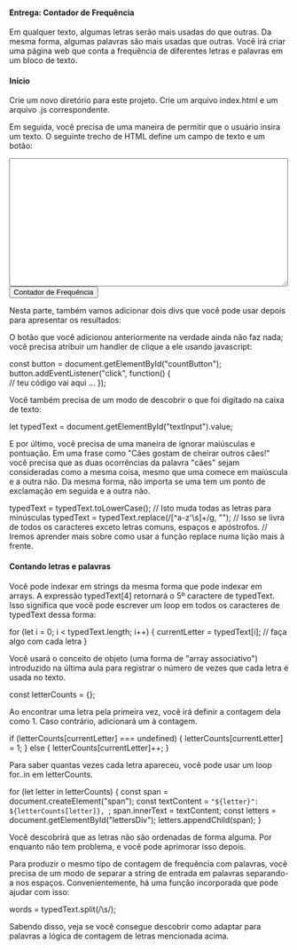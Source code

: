 #### Entrega: Contador de Frequência ####

Em qualquer texto, algumas letras serão mais usadas do que outras. Da mesma forma, algumas palavras são mais usadas que outras. Você irá criar uma página web que conta a frequência de diferentes letras e palavras em um bloco de texto.

#### Início ####

Crie um novo diretório para este projeto. Crie um arquivo index.html e um arquivo .js correspondente.

Em seguida, você precisa de uma maneira de permitir que o usuário insira um texto. O seguinte trecho de HTML define um campo de texto e um botão:

<textarea rows="15" cols="60" id="textInput"></textarea>
<br />  
<button id="countButton">Contador de Frequência</button>

Nesta parte, também vamos adicionar dois divs que você pode usar depois para apresentar os resultados:

<div id="lettersDiv"></div>
<div id="wordsDiv"></div>

O botão que você adicionou anteriormente na verdade ainda não faz nada; você precisa atribuir um handler de clique a ele usando javascript:

const button = document.getElementById("countButton");
button.addEventListener("click", function() {  
   // teu código vai aqui ... 
});

Você também precisa de um modo de descobrir o que foi digitado na caixa de texto:

let typedText = document.getElementById("textInput").value;

E por último, você precisa de uma maneira de ignorar maiúsculas e pontuação. Em uma frase como "Cães gostam de cheirar outros cães!" você precisa que as duas ocorrências da palavra "cães" sejam consideradas como a mesma coisa, mesmo que uma comece em maiúscula e a outra não. Da mesma forma, não importa se uma tem um ponto de exclamação em seguida e a outra não.

typedText = typedText.toLowerCase(); 
// Isto muda todas as letras para minúsculas
typedText = typedText.replace(/[^a-z'\s]+/g, ""); 
// Isso se livra de todos os caracteres exceto letras comuns, espaços e apóstrofos. 
// Iremos aprender mais sobre como usar a função replace numa lição mais à frente.


#### Contando letras e palavras ####

Você pode indexar em strings da mesma forma que pode indexar em arrays. A expressão typedText[4] retornará o 5º caractere de typedText. Isso significa que você pode escrever um loop em todos os caracteres de typedText dessa forma:

for (let i = 0; i < typedText.length; i++) {
   currentLetter = typedText[i];
   // faça algo com cada letra 
}

Você usará o conceito de objeto (uma forma de "array associativo") introduzido na última aula para registrar o número de vezes que cada letra é usada no texto.

const letterCounts = {};

Ao encontrar uma letra pela primeira vez, você irá definir a contagem dela como 1. Caso contrário, adicionará um à contagem.

if (letterCounts[currentLetter] === undefined) {
   letterCounts[currentLetter] = 1; 
} else { 
   letterCounts[currentLetter]++; 
}

Para saber quantas vezes cada letra apareceu, você pode usar um loop for..in em letterCounts.

for (let letter in letterCounts) { 
   const span = document.createElement("span"); 
   const textContent = `"${letter}": ${letterCounts[letter]}, `;
   span.innerText = textContent; 
   const letters = document.getElementById("lettersDiv");
   letters.appendChild(span); 
}

Você descobrirá que as letras não são ordenadas de forma alguma. Por enquanto não tem problema, e você pode aprimorar isso depois.

Para produzir o mesmo tipo de contagem de frequência com palavras, você precisa de um modo de separar a string de entrada em palavras separando-a nos espaços. Convenientemente, há uma função incorporada que pode ajudar com isso:

words = typedText.split(/\s/);

Sabendo disso, veja se você consegue descobrir como adaptar para palavras a lógica de contagem de letras mencionada acima.



